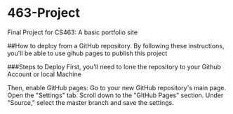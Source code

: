 # 463-Project
Final Project for CS463: A basic portfolio site

##How to deploy from a GitHub repository. 
By following these instructions, you'll be able to use gihub pages to publish this project 

###Steps to Deploy 
First, you'll need to lone the repository to your Github Account or local Machine

Then, enable GitHub pages: Go to your new GitHub repository's main page. 
Open the "Settings" tab. 
Scroll down to the "GitHub Pages" section. 
Under "Source," select the master branch and save the settings.
